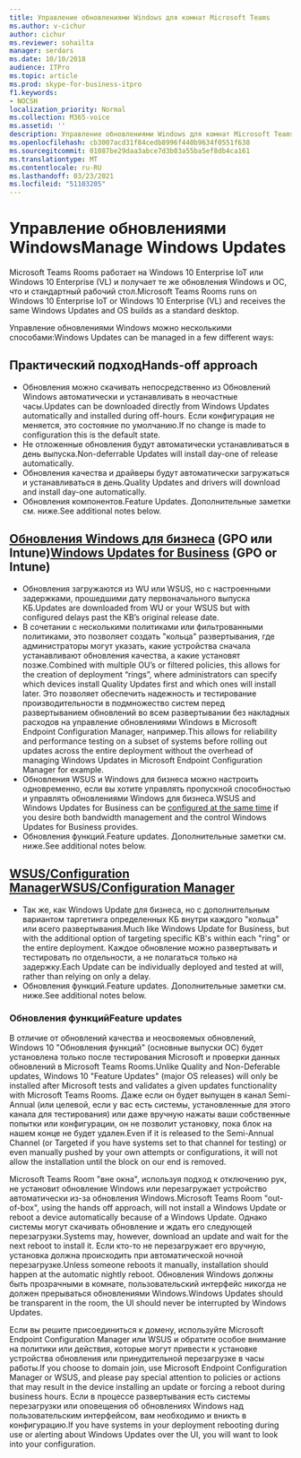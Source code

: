 ```yaml
---
title: Управление обновлениями Windows для комнат Microsoft Teams
ms.author: v-cichur
author: cichur
ms.reviewer: sohailta
manager: serdars
ms.date: 10/10/2018
audience: ITPro
ms.topic: article
ms.prod: skype-for-business-itpro
f1.keywords:
- NOCSH
localization_priority: Normal
ms.collection: M365-voice
ms.assetid: ''
description: Управление обновлениями Windows для комнат Microsoft Teams
ms.openlocfilehash: cb3007acd31f84cedb8996f440b9634f0551f638
ms.sourcegitcommit: 01087be29daa3abce7d3b03a55ba5ef8db4ca161
ms.translationtype: MT
ms.contentlocale: ru-RU
ms.lasthandoff: 03/23/2021
ms.locfileid: "51103205"
---
```

# <a name="manage-windows-updates"></a><span data-ttu-id="b6156-103">Управление обновлениями Windows</span><span class="sxs-lookup"><span data-stu-id="b6156-103">Manage Windows Updates</span></span>

<span data-ttu-id="b6156-104">Microsoft Teams Rooms работает на Windows 10 Enterprise IoT или Windows 10 Enterprise (VL) и получает те же обновления Windows и ОС, что и стандартный рабочий стол.</span><span class="sxs-lookup"><span data-stu-id="b6156-104">Microsoft Teams Rooms runs on Windows 10 Enterprise IoT or Windows 10 Enterprise (VL) and receives the same Windows Updates and OS builds as a standard desktop.</span></span>

<span data-ttu-id="b6156-105">Управление обновлениями Windows можно несколькими способами:</span><span class="sxs-lookup"><span data-stu-id="b6156-105">Windows Updates can be managed in a few different ways:</span></span>

## <a name="hands-off-approach"></a><span data-ttu-id="b6156-106">Практический подход</span><span class="sxs-lookup"><span data-stu-id="b6156-106">Hands-off approach</span></span> 
- <span data-ttu-id="b6156-107">Обновления можно скачивать непосредственно из Обновлений Windows автоматически и устанавливать в неочастные часы.</span><span class="sxs-lookup"><span data-stu-id="b6156-107">Updates can be downloaded directly from Windows Updates automatically and installed during off-hours.</span></span> <span data-ttu-id="b6156-108">Если конфигурация не меняется, это состояние по умолчанию.</span><span class="sxs-lookup"><span data-stu-id="b6156-108">If no change is made to configuration this is the default state.</span></span>
- <span data-ttu-id="b6156-109">Не отложенные обновления будут автоматически устанавливаться в день выпуска.</span><span class="sxs-lookup"><span data-stu-id="b6156-109">Non-deferrable Updates will install day-one of release automatically.</span></span> 
- <span data-ttu-id="b6156-110">Обновления качества и драйверы будут автоматически загружаться и устанавливаться в день.</span><span class="sxs-lookup"><span data-stu-id="b6156-110">Quality Updates and drivers will download and install day-one automatically.</span></span> 
- <span data-ttu-id="b6156-111">Обновления компонентов.</span><span class="sxs-lookup"><span data-stu-id="b6156-111">Feature Updates.</span></span> <span data-ttu-id="b6156-112">Дополнительные заметки см. ниже.</span><span class="sxs-lookup"><span data-stu-id="b6156-112">See additional notes below.</span></span> 

## <a name="windows-updates-for-business-gpo-or-intune"></a><span data-ttu-id="b6156-113">[Обновления Windows для бизнеса](/windows/deployment/update/waas-manage-updates-wufb) (GPO или Intune)</span><span class="sxs-lookup"><span data-stu-id="b6156-113">[Windows Updates for Business](/windows/deployment/update/waas-manage-updates-wufb) (GPO or Intune)</span></span>   
- <span data-ttu-id="b6156-114">Обновления загружаются из WU или WSUS, но с настроенными задержками, прошедшими дату первоначального выпуска КБ.</span><span class="sxs-lookup"><span data-stu-id="b6156-114">Updates are downloaded from WU or your WSUS but with configured delays past the KB’s original release date.</span></span> 
- <span data-ttu-id="b6156-115">В сочетании с несколькими политиками или фильтрованными политиками, это позволяет создать "кольца" развертывания, где администраторы могут указать, какие устройства сначала устанавливают обновления качества, а какие установят позже.</span><span class="sxs-lookup"><span data-stu-id="b6156-115">Combined with multiple OU’s or filtered policies, this allows for the creation of deployment “rings”, where administrators can specify which devices install Quality Updates first and which ones will install later.</span></span> <span data-ttu-id="b6156-116">Это позволяет обеспечить надежность и тестирование производительности в подмножество систем перед развертыванием обновлений во всем развертывании без накладных расходов на управление обновлениями Windows в Microsoft Endpoint Configuration Manager, например.</span><span class="sxs-lookup"><span data-stu-id="b6156-116">This allows for reliability and performance testing on a subset of systems before rolling out updates across the entire deployment without the overhead of managing Windows Updates in Microsoft Endpoint Configuration Manager for example.</span></span>
- <span data-ttu-id="b6156-117">Обновления WSUS и Windows для [](/windows/deployment/update/waas-integrate-wufb) бизнеса можно настроить одновременно, если вы хотите управлять пропускной способностью и управлять обновлениями Windows для бизнеса.</span><span class="sxs-lookup"><span data-stu-id="b6156-117">WSUS and Windows Updates for Business can be [configured at the same time](/windows/deployment/update/waas-integrate-wufb) if you desire both bandwidth management and the control Windows Updates for Business provides.</span></span>
- <span data-ttu-id="b6156-118">Обновления функций.</span><span class="sxs-lookup"><span data-stu-id="b6156-118">Feature updates.</span></span> <span data-ttu-id="b6156-119">Дополнительные заметки см. ниже.</span><span class="sxs-lookup"><span data-stu-id="b6156-119">See additional notes below.</span></span>

## <a name="wsusconfiguration-manager"></a>[<span data-ttu-id="b6156-120">WSUS/Configuration Manager</span><span class="sxs-lookup"><span data-stu-id="b6156-120">WSUS/Configuration Manager</span></span>](/windows/deployment/update/waas-manage-updates-configuration-manager)
- <span data-ttu-id="b6156-121">Так же, как Windows Update для бизнеса, но с дополнительным вариантом таргетинга определенных КБ внутри каждого "кольца" или всего развертывания.</span><span class="sxs-lookup"><span data-stu-id="b6156-121">Much like Windows Update for Business, but with the additional option of targeting specific KB's within each "ring" or the entire deployment.</span></span> <span data-ttu-id="b6156-122">Каждое обновление можно развертывать и тестировать по отдельности, а не полагаться только на задержку.</span><span class="sxs-lookup"><span data-stu-id="b6156-122">Each Update can be individually deployed and tested at will, rather than relying on only a delay.</span></span> 
- <span data-ttu-id="b6156-123">Обновления функций.</span><span class="sxs-lookup"><span data-stu-id="b6156-123">Feature updates.</span></span> <span data-ttu-id="b6156-124">Дополнительные заметки см. ниже.</span><span class="sxs-lookup"><span data-stu-id="b6156-124">See additional notes below.</span></span>


### <a name="feature-updates"></a><span data-ttu-id="b6156-125">Обновления функций</span><span class="sxs-lookup"><span data-stu-id="b6156-125">Feature updates</span></span>

<span data-ttu-id="b6156-126">В отличие от обновлений качества и неосвояемых обновлений, Windows 10 "Обновления функций" (основные выпуски ОС) будет установлена только после тестирования Microsoft и проверки данных обновлений в Microsoft Teams Rooms.</span><span class="sxs-lookup"><span data-stu-id="b6156-126">Unlike Quality and Non-Deferable updates, Windows 10 "Feature Updates" (major OS releases) will only be installed after Microsoft tests and validates a given updates functionality with Microsoft Teams Rooms.</span></span> <span data-ttu-id="b6156-127">Даже если он будет выпущен в канал Semi-Annual (или целевой, если у вас есть системы, установленные для этого канала для тестирования) или даже вручную нажаты ваши собственные попытки или конфигурации, он не позволит установку, пока блок на нашем конце не будет удален.</span><span class="sxs-lookup"><span data-stu-id="b6156-127">Even if it is released to the Semi-Annual Channel (or Targeted if you have systems set to that channel for testing) or even manually pushed by your own attempts or configurations, it will not allow the installation until the block on our end is removed.</span></span>

<span data-ttu-id="b6156-128">Microsoft Teams Room "вне окна", используя подход к отключению рук, не установит обновление Windows или перезагружает устройство автоматически из-за обновления Windows.</span><span class="sxs-lookup"><span data-stu-id="b6156-128">Microsoft Teams Room "out-of-box", using the hands off approach, will not install a Windows Update or reboot a device automatically because of a Windows Update.</span></span> <span data-ttu-id="b6156-129">Однако системы могут скачивать обновление и ждать его следующей перезагрузки.</span><span class="sxs-lookup"><span data-stu-id="b6156-129">Systems may, however, download an update and wait for the next reboot to install it.</span></span> <span data-ttu-id="b6156-130">Если кто-то не перезагружает его вручную, установка должна происходить при автоматической ночной перезагрузке.</span><span class="sxs-lookup"><span data-stu-id="b6156-130">Unless someone reboots it manually, installation should happen at the automatic nightly reboot.</span></span> <span data-ttu-id="b6156-131">Обновления Windows должны быть прозрачными в комнате, пользовательский интерфейс никогда не должен прерываться обновлениями Windows.</span><span class="sxs-lookup"><span data-stu-id="b6156-131">Windows Updates should be transparent in the room, the UI should never be interrupted by Windows Updates.</span></span>

<span data-ttu-id="b6156-132">Если вы решите присоединиться к домену, используйте Microsoft Endpoint Configuration Manager или WSUS и обратите особое внимание на политики или действия, которые могут привести к установке устройства обновления или принудительной перезагрузке в часы работы.</span><span class="sxs-lookup"><span data-stu-id="b6156-132">If you choose to domain join, use Microsoft Endpoint Configuration Manager or WSUS, and please pay special attention to policies or actions that may result in the device installing an update or forcing a reboot during business hours.</span></span> <span data-ttu-id="b6156-133">Если в процессе развертывания есть системы перезагрузки или оповещения об обновлениях Windows над пользовательским интерфейсом, вам необходимо и вникть в конфигурацию.</span><span class="sxs-lookup"><span data-stu-id="b6156-133">If you have systems in your deployment rebooting during use or alerting about Windows Updates over the UI, you will want to look into your configuration.</span></span>